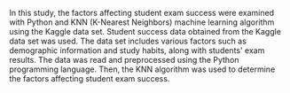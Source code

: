 In this study, the factors affecting student exam success were examined with Python and KNN (K-Nearest Neighbors) machine learning algorithm using the Kaggle data set. Student success data obtained from the Kaggle data set was used. The data set includes various factors such as demographic information and study habits, along with students' exam results. The data was read and preprocessed using the Python programming language. Then, the KNN algorithm was used to determine the factors affecting student exam success.
